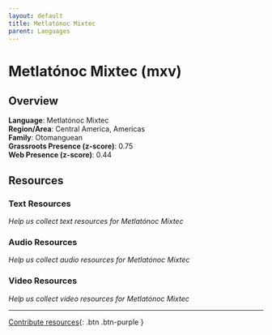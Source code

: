 ```yaml
---
layout: default
title: Metlatónoc Mixtec
parent: Languages
---
```


# Metlatónoc Mixtec (mxv)

## Overview

**Language**: Metlatónoc Mixtec  
**Region/Area**: Central America, Americas  
**Family**: Otomanguean  
**Grassroots Presence (z-score)**: 0.75  
**Web Presence (z-score)**: 0.44  

## Resources

### Text Resources
*Help us collect text resources for Metlatónoc Mixtec*

### Audio Resources
*Help us collect audio resources for Metlatónoc Mixtec*

### Video Resources
*Help us collect video resources for Metlatónoc Mixtec*

---

[Contribute resources](https://forms.office.com/e/1SfLJx3u1r){: .btn .btn-purple }
